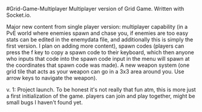 #Grid-Game-Multiplayer
Multiplayer version of Grid Game. Written with Socket.io.

Major new content from single player version: multiplayer capability (in a PvE world where enemies spawn and chase you, if enemies are too easy stats can be edited in the enemydata file, and additionally this is simply the first version. I plan on adding more content), spawn codes (players can press the f key to copy a spawn code to their keyboard, which then anyone who inputs that code into the spawn code input in the menu will spawn at the coordinates that spawn code was made). A new weapon system (one grid tile that acts as your weapon can go in a 3x3 area around you. Use arrow keys to navigate the weapon).

v. 1: Project launch. To be honest it's not really that fun atm, this is more just a first initialization of the game. players can join and play together, might be small bugs I haven't found yet.
